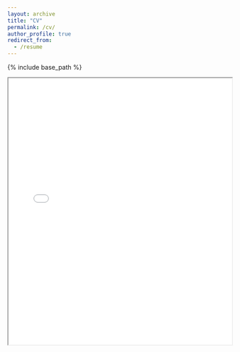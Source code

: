 ```yaml
---
layout: archive
title: "CV"
permalink: /cv/
author_profile: true
redirect_from:
  - /resume
---
```


{% include base_path %}

   
   
<iframe src="/files/cv_2025.pdf" width="100%" height="600px"></iframe>
